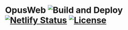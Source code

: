 # OpusWeb ![Build and Deploy](https://github.com/elirehema/opus_webapp/workflows/Build%20and%20Deploy/badge.svg) [![Netlify Status](https://api.netlify.com/api/v1/badges/e9443ce5-d633-4c97-b085-992ab120ee62/deploy-status)](https://app.netlify.com/sites/opusx/deploys) [![License](https://img.shields.io/badge/License-Apache%202.0-blue.svg)](https://opensource.org/licenses/Apache-2.0)  

